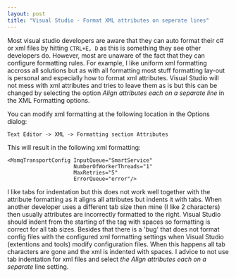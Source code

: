 ```yaml
---
layout: post
title: "Visual Studio - Format XML attributes on seperate lines"
---
```


Most visual studio developers are aware that they can auto format their c# or xml files by hitting `CTRL+E, D` as this is something they see other developers do. However, most are unaware of the fact that they can configure formatting rules. For example, I like uniform xml formatting accross all solutions but as with all formatting most stuff formatting lay-out is personal and especially how to format xml attributes. Visual Studio will not mess with xml attributes and tries to leave them as is but this can be changed by selecting the option *Align attributes each on a separate line* in the XML Formatting options.

You can modify xml formatting at the following location in the Options dialog:

    Text Editor -> XML -> Formatting section Attributes

This will result in the following xml formatting:

    <MsmqTransportConfig InputQueue="SmartService"
                         NumberOfWorkerThreads="1"
                         MaxRetries="5"
                         ErrorQueue="error"/>

I like tabs for indentation but this does not work well together with the attribute formatting as it aligns all attributes but indents it with tabs. When another developer uses a different tab size then mine (I like 2 characters) then usually attributes are incorrectly formatted to the right. Visual Studio should indent from the starting of the tag with spaces so formatting is correct for all tab sizes. Besides that there is a 'bug' that does not format config files with the configured xml formatting settings when Visual Studio (extentions and tools) modify configuration files. When this happens all tab characters are gone and the xml is indented with spaces. I advice to not use tab indentation for xml files and select *the Align attributes each on a separate* line setting.
